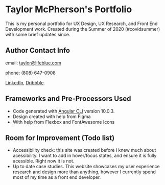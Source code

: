 # Taylor McPherson's Portfolio

This is my personal portfolio for UX Design, UX Research, and Front End Development work. Created during the Summer of 2020 (#covidsummer) with some brief updates since.

## Author Contact Info

email: taylor@lifeblue.com

phone: (808) 647-0908

[LinkedIn](https://www.linkedin.com/in/taylor-mcpherson/), [Dribbble](https://dribbble.com/taylormcpherson).



## Frameworks and Pre-Processors Used
- Code generated with [Angular CLI](https://github.com/angular/angular-cli) version 10.0.3.
- Design created with help from Figma
- With help from Flexbox and FontAwesome Icons

## Room for Improvement (Todo list)
- Accessibility check: this site was created before I knew much about acessibility. I want to add in hover/focus states, and ensure it is fully acessible. Right now it is not.
- Up to date case studies. This website showcases my user experience research and design more than anything, however I currently spend most of my time as a front end developer.
